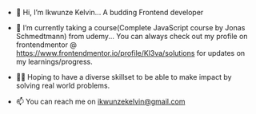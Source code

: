 - 👋 Hi, I’m Ikwunze Kelvin... A budding Frontend developer

- 🌱 I’m currently taking a course(Complete JavaScript course by Jonas Schmedtmann) from udemy...
You can always check out my profile on frontendmentor @  https://www.frontendmentor.io/profile/Kl3va/solutions for updates on my learnings/progress. 

- 🙏🏾 Hoping to have a diverse skillset to be able to make impact by solving real world problems. 

- 📫 You can reach me on ikwunzekelvin@gmail.com

<!---
Kl3va/Kl3va is a ✨ special ✨ repository because its `README.md` (this file) appears on your GitHub profile.
You can click the Preview link to take a look at your changes.
--->
    

